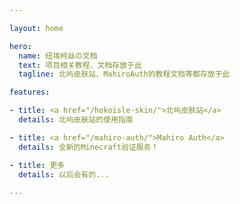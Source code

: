 ```yaml
---

layout: home

hero:
  name: 纽埃柯丝の文档
  text: 项目相关教程、文档存放于此
  tagline: 北屿皮肤站、MahiroAuth的教程文档等都存放于此

features:

- title: <a href="/hokoisle-skin/">北屿皮肤站</a>
  details: 北屿皮肤站的使用指南

- title: <a href="/mahiro-auth/">Mahiro Auth</a>
  details: 全新的Minecraft验证服务！

- title: 更多
  details: 以后会有的...
  
---
```


<style>
  .VPNavBar {
    transition: border 200ms;
  }
  .VPNavBar.fill {
    transition: border 700ms;
  }
  .VPHome > .VPFeatures .item > .VPFeature {
    transition: box-shadow 400ms, transform 300ms ease;
  }
  .VPHome > .VPFeatures .item > .VPFeature:hover {
    transform: translateY(-4px);
    box-shadow: 0 4px 20px -5px rgba(0, 0, 0, 0.1);
  }
</style>